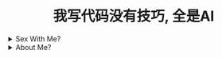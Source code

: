 <h1 align="center">
我写代码没有技巧, 全是AI
</h1>

<details>
  <summary>Sex With Me?</summary>

<h2 align="center">
什么都是假的，只有鸡巴插进逼里才是真的
</h2>

<img src="./fuckingshot/00.jpg" width="300" height="auto">
<img src="./fuckingshot/01.jpg" width="300" height="auto">
<img src="./fuckingshot/02.jpg" width="300" height="auto">
<img src="./fuckingshot/03.jpg" width="300" height="auto">
<img src="./fuckingshot/04.jpg" width="300" height="auto">
<img src="./fuckingshot/05.jpg" width="300" height="auto">

</details>

<details>
  <summary>About Me?</summary>

<h2 align="center">
我不是写代码的好手，我只是网络小丑
</h2>

## some ideas
1. 我可以提供垃圾软件，但是用户不应该读取垃圾内容，有时候文档不全没关系，给出`用例|图例`让用户follow是一个很重要的措施
2. 有条件时你可以告诉用户怎么去debug，怎么理解bug内容
3. 重复重写是我的爱好
4. 我不是很想工作，我太累了，我得过且过，兴致来了才写代码了，Not A Big Fan of Programming
</details>